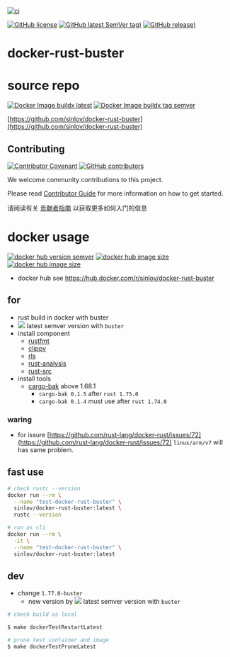 [![ci](https://github.com/sinlov/docker-rust-buster/actions/workflows/ci.yml/badge.svg)](https://github.com/sinlov/docker-rust-buster/actions/workflows/ci.yml)

[![GitHub license](https://img.shields.io/github/license/sinlov/docker-rust-buster)](https://github.com/sinlov/docker-rust-buster)
[![GitHub latest SemVer tag)](https://img.shields.io/github/v/tag/sinlov/docker-rust-buster)](https://github.com/sinlov/docker-rust-buster/tags)
[![GitHub release)](https://img.shields.io/github/v/release/sinlov/docker-rust-buster)](https://github.com/sinlov/docker-rust-buster/releases)

# docker-rust-buster

# source repo

[![Docker Image buildx latest](https://github.com/sinlov/docker-rust-buster/actions/workflows/docker-image-latest.yml/badge.svg)](https://github.com/sinlov/docker-rust-buster/actions/workflows/docker-image-latest.yml)
[![Docker Image buildx tag semver](https://github.com/sinlov/docker-rust-buster/actions/workflows/docker-image-tag.yml/badge.svg)](https://github.com/sinlov/docker-rust-buster/actions/workflows/docker-image-tag.yml)

[https://github.com/sinlov/docker-rust-buster](https://github.com/sinlov/docker-rust-buster)

## Contributing

[![Contributor Covenant](https://img.shields.io/badge/contributor%20covenant-v1.4-ff69b4.svg)](.github/CONTRIBUTING_DOC/CODE_OF_CONDUCT.md)
[![GitHub contributors](https://img.shields.io/github/contributors/sinlov/docker-rust-buster)](https://github.com/sinlov/docker-rust-buster/graphs/contributors)

We welcome community contributions to this project.

Please read [Contributor Guide](.github/CONTRIBUTING_DOC/CONTRIBUTING.md) for more information on how to get started.

请阅读有关 [贡献者指南](.github/CONTRIBUTING_DOC/zh-CN/CONTRIBUTING.md) 以获取更多如何入门的信息

# docker usage

[![docker hub version semver](https://img.shields.io/docker/v/sinlov/docker-rust-buster?sort=semver)](https://hub.docker.com/r/sinlov/docker-rust-buster/tags?page=1&ordering=last_updated)
[![docker hub image size](https://img.shields.io/docker/image-size/sinlov/docker-rust-buster)](https://hub.docker.com/r/sinlov/docker-rust-buster)
[![docker hub image size](https://img.shields.io/docker/pulls/sinlov/docker-rust-buster)](https://hub.docker.com/r/sinlov/docker-rust-buster/tags?page=1&ordering=last_updated)

- docker hub see https://hub.docker.com/r/sinlov/docker-rust-buster

## for

- rust build in docker with buster
- [![](https://img.shields.io/docker/v/_/rust/buster?label=rust&logo=rust&style=social)](https://hub.docker.com/_/rust/tags?page=1&name=buster) latest semver version with `buster`
- install component
  - [rustfmt](https://github.com/rust-lang/rustfmt)
  - [clippy](https://doc.rust-lang.org/clippy/)
  - [rls](https://github.com/rust-lang/rls)
  - [rust-analysis](https://github.com/rust-lang/rust-analyzer)
  - [rust-src](https://github.com/rust-lang/rust)
- install tools
  - [cargo-bak](https://crates.io/crates/cargo-bak) above 1.68.1
    - `cargo-bak 0.1.5` after `rust 1.75.0`
    - `cargo-bak 0.1.4` must use after `rust 1.74.0`

### waring

- for issure [https://github.com/rust-lang/docker-rust/issues/72](https://github.com/rust-lang/docker-rust/issues/72) `linux/arm/v7` will has same problem.

## fast use

```sh
# check rustc --version
docker run --rm \
  --name "test-docker-rust-buster" \
  sinlov/docker-rust-buster:latest \
  rustc --version

# run as cli
docker run --rm \
  -it \
  --name "test-docker-rust-buster" \
  sinlov/docker-rust-buster:latest
```

## dev

- change `1.77.0-buster`
  - new version by [![](https://img.shields.io/docker/v/_/rust/buster?label=rust&logo=rust)](https://hub.docker.com/_/rust/tags?page=1&name=buster) latest semver version with `buster`

```bash
# check build as local

$ make dockerTestRestartLatest

# prune test container and image
$ make dockerTestPruneLatest
```